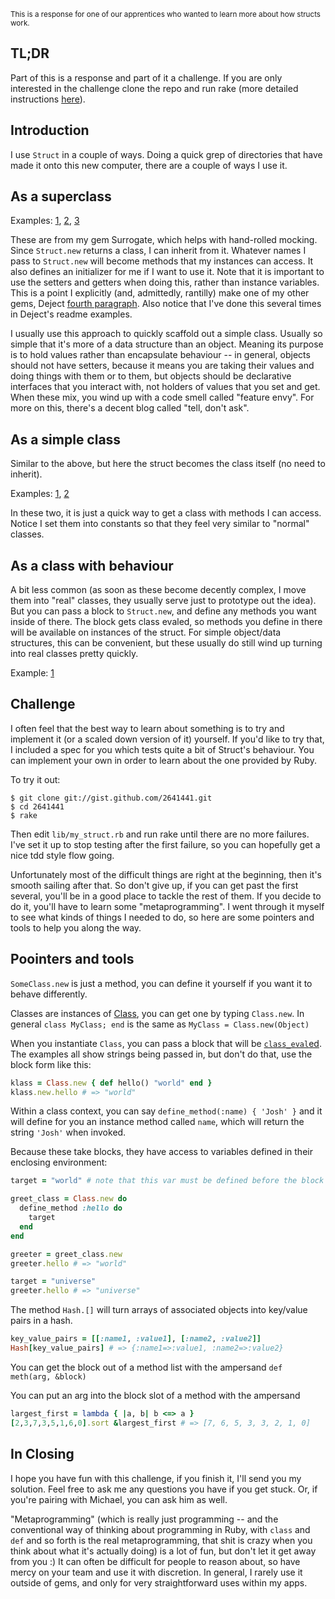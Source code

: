 <sub>This is a response for one of our apprentices who wanted to learn more about how structs work.</sub>

TL;DR
-----

Part of this is a response and part of it a challenge. If you are only interested in the challenge clone the repo and run rake (more detailed instructions [here](https://gist.github.com/2641441#challenge)).

Introduction
------------

I use `Struct` in a couple of ways. Doing a quick grep of directories that have made it onto this new computer, there are a couple of ways I use it.

As a superclass
---------------

Examples: [1](https://github.com/JoshCheek/surrogate/blob/d8c41f06743fa79adde0af7fc599813948cc87a6/lib/surrogate/rspec/api_method_matchers.rb#L71),
          [2](https://github.com/JoshCheek/surrogate/blob/d8c41f06743fa79adde0af7fc599813948cc87a6/lib/surrogate/api_comparer.rb#L53),
          [3](https://github.com/JoshCheek/surrogate/blob/d8c41f06743fa79adde0af7fc599813948cc87a6/lib/surrogate/api_comparer.rb#L84)

These are from my gem Surrogate, which helps with hand-rolled mocking. Since `Struct.new` returns a class, I can inherit from it.
Whatever names I pass to `Struct.new` will become methods that my instances can access. It also defines an initializer for me if I want to use it.
Note that it is important to use the setters and getters when doing this, rather than instance variables.
This is a point I explicitly (and, admittedly, rantilly) make one of my other gems, Deject [fourth paragraph](https://github.com/JoshCheek/deject/blob/d781cf016cf0d0ebb17a0997d8899f6ff4d1581e/Readme.md#about-the-code).
Also notice that I've done this several times in Deject's readme examples.

I usually use this approach to quickly scaffold out a simple class. Usually so simple that it's more of a data structure than an object.
Meaning its purpose is to hold values rather than encapsulate behaviour -- in general, objects should not have setters,
because it means you are taking their values and doing things with them or to them, but objects should be declarative interfaces that you interact with,
not holders of values that you set and get. When these mix, you wind up with a code smell called "feature envy". For more on this, there's a decent blog called "tell, don't ask".


As a simple class
-----------------

Similar to the above, but here the struct becomes the class itself (no need to inherit).

Examples: [1](https://github.com/JoshCheek/Play/blob/master/craigslist-watcher/craigslist_watcher.rb#L16),
          [2](https://github.com/JoshCheek/Play/blob/master/project_euler/lib/project_euler/problems/014.rb#L4)

In these two, it is just a quick way to get a class with methods I can access. Notice I set them into constants so that they feel very similar to "normal" classes.


As a class with behaviour
-------------------------

A bit less common (as soon as these become decently complex, I move them into "real" classes, they usually serve just to prototype out the idea).
But you can pass a block to `Struct.new`, and define any methods you want inside of there.
The block gets class evaled, so methods you define in there will be available on instances of the struct.
For simple object/data structures, this can be convenient, but these usually do still wind up turning into real classes pretty quickly.

Example: [1](https://github.com/JoshCheek/Play/blob/master/ruby-golf/helper.rb#L2-7)


Challenge
---------

I often feel that the best way to learn about something is to try and implement it (or a scaled down version of it) yourself.
If you'd like to try that, I included a spec for you which tests quite a bit of Struct's behaviour. You can implement your own
in order to learn about the one provided by Ruby.

To try it out:

    $ git clone git://gist.github.com/2641441.git
    $ cd 2641441
    $ rake

Then edit `lib/my_struct.rb` and run rake until there are no more failures. I've set it up to stop testing after the first failure,
so you can hopefully get a nice tdd style flow going.

Unfortunately most of the difficult things are right at the beginning, then it's smooth sailing after that. So don't give up, if you can get past the first several,
you'll be in a good place to tackle the rest of them. If you decide to do it, you'll have to learn some "metaprogramming".
I went through it myself to see what kinds of things I needed to do, so here are some pointers and tools to help you along the way.


Poointers and tools
-------------------

`SomeClass.new` is just a method, you can define it yourself if you want it to behave differently.

Classes are instances of [Class](http://rdoc.info/stdlib/core/1.9.3/Class), you can get one by typing `Class.new`. In general `class MyClass; end` is the same as `MyClass = Class.new(Object)`

When you instantiate `Class`, you can pass a block that will be [`class_eval`ed](http://rdoc.info/stdlib/core/1.9.3/Module#class_eval-instance_method).
The examples all show strings being passed in, but don't do that, use the block form like this:

```ruby
klass = Class.new { def hello() "world" end }
klass.new.hello # => "world"
```

Within a class context, you can say `define_method(:name) { 'Josh' }` and it will define for you an instance method called `name`,
which will return the string `'Josh'` when invoked.

Because these take blocks, they have access to variables defined in their enclosing environment:

```ruby
target = "world" # note that this var must be defined before the block

greet_class = Class.new do
  define_method :hello do
    target
  end
end

greeter = greet_class.new
greeter.hello # => "world"

target = "universe"
greeter.hello # => "universe"
```

The method `Hash.[]` will turn arrays of associated objects into key/value pairs in a hash.

```ruby
key_value_pairs = [[:name1, :value1], [:name2, :value2]]
Hash[key_value_pairs] # => {:name1=>:value1, :name2=>:value2}
```

You can get the block out of a method list with the ampersand `def meth(arg, &block)`

You can put an arg into the block slot of a method with the ampersand

```ruby
largest_first = lambda { |a, b| b <=> a }
[2,3,7,3,5,1,6,0].sort &largest_first # => [7, 6, 5, 3, 3, 2, 1, 0]
```


In Closing
----------

I hope you have fun with this challenge, if you finish it, I'll send you my solution.
Feel free to ask me any questions you have if you get stuck. Or, if you're pairing with Michael,
you can ask him as well.

"Metaprogramming" (which is really just programming -- and the conventional way of thinking about programming in Ruby,
with `class` and `def` and so forth is the real metaprogramming, that shit is crazy when you think about
what it's actually doing) is a lot of fun, but don't let it get away from you :)
It can often be difficult for people to reason about, so have mercy on your team and use it with discretion.
In general, I rarely use it outside of gems, and only for very straightforward uses within my apps.
